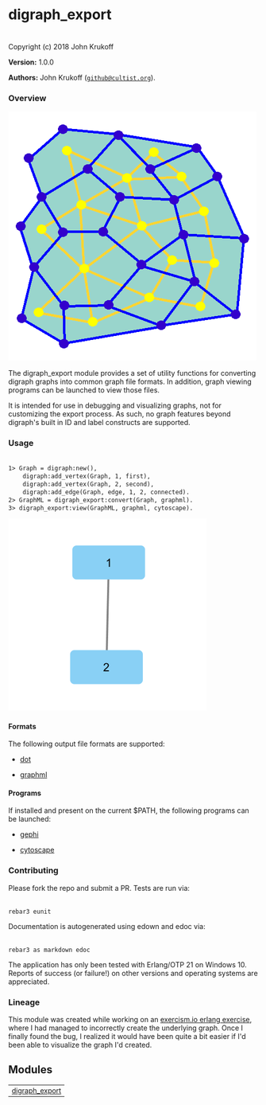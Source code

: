 

# digraph_export
 #

Copyright (c) 2018 John Krukoff

__Version:__ 1.0.0

__Authors:__ John Krukoff ([`github@cultist.org`](mailto:github@cultist.org)).


### Overview ###

![Graph Animation](graph.gif)

The digraph_export module provides a set of utility functions for converting
digraph graphs into common graph file formats. In addition, graph viewing
programs can be launched to view those files.

It is intended for use in debugging and visualizing graphs, not for
customizing the export process. As such, no graph features beyond digraph's
built in ID and label constructs are supported.


### Usage ###

```

1> Graph = digraph:new(),
    digraph:add_vertex(Graph, 1, first),
    digraph:add_vertex(Graph, 2, second),
    digraph:add_edge(Graph, edge, 1, 2, connected).
2> GraphML = digraph_export:convert(Graph, graphml).
3> digraph_export:view(GraphML, graphml, cytoscape).
```

![Cytoscape Example Graph](usage.png)


#### Formats ####

The following output file formats are supported:

* [dot](http://www.graphviz.org/doc/info/lang.md)

* [graphml](http://graphml.graphdrawing.org/)



#### Programs ####

If installed and  present on the current $PATH, the following programs can be
launched:

* [gephi](https://gephi.org/)

* [cytoscape](https://cytoscape.org/)



### Contributing ###

Please fork the repo and submit a PR. Tests are run via:

```

rebar3 eunit
```

Documentation is autogenerated using edown and edoc via:

```

rebar3 as markdown edoc
```

The application has only been tested with Erlang/OTP 21 on Windows 10. Reports
of success (or failure!) on other versions and operating systems are
appreciated.


### Lineage ###

This module was created while working on an [exercism.io
erlang exercise](https://exercism.io/tracks/erlang/exercises/connect/solutions/caf32f0478c442dcb4e77db024c5d375), where I had managed to incorrectly create the underlying
graph. Once I finally found the bug, I realized it would have been quite a bit
easier if I'd been able to visualize the graph I'd created.


## Modules ##


<table width="100%" border="0" summary="list of modules">
<tr><td><a href="digraph_export.md" class="module">digraph_export</a></td></tr></table>

